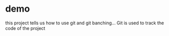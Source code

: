 # demo
this project tells us how to use git and git banching...
Git is used to track the code of the project
